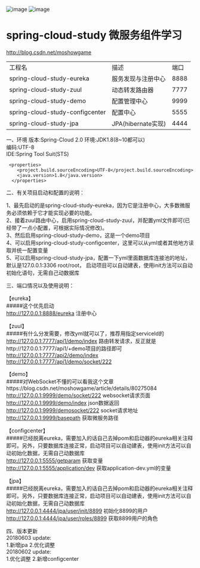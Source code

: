 ![image](https://img.shields.io/badge/Spring%20Cloud-%E2%98%85%E2%98%85%E2%98%85-green.svg)
![image](https://img.shields.io/badge/Netflix-%E2%98%85%E2%98%85%E2%98%85-red.svg)

spring-cloud-study 微服务组件学习
===

http://blog.csdn.net/moshowgame

<table>
<tbody><tr>
<td>工程名</td>  <td>描述</td>  <td>端口</td>
</tr>
<tr>
<td>spring-cloud-study-eureka</td>  <td>服务发现与注册中心</td>  <td>8888</td>
</tr>
<tr>
<td>spring-cloud-study-zuul</td>  <td>动态转发路由器</td>  <td>7777</td>
</tr>
<tr>
<td>spring-cloud-study-demo</td>  <td>配置管理中心</td>  <td>9999</td>
</tr>
<tr>
<td>spring-cloud-study-configcenter</td>  <td>配置中心</td>  <td>5555</td>
</tr>
<tr>
<td>spring-cloud-study-jpa</td>  <td>JPA(hibernate实现)</td>  <td>4444</td>
</tr>
</tbody></table>
一、环境
版本:Spring-Cloud 2.0
环境:JDK1.8(8~10都可以)<br>
编码:UTF-8<br>
IDE:Spring Tool Suit(STS)<br>

```
 <properties>
    <project.build.sourceEncoding>UTF-8</project.build.sourceEncoding>
    <java.version>1.8</java.version>
  </properties>
```

二、有关项目启动和配置的说明：

1、最先启动的是spring-cloud-study-eureka，因为它是注册中心，大多数微服务必须依赖于它才能实现必要的功能。 <br>
2、接着zuul路由中心，启用spring-cloud-study-zuul，并配置yml文件即可(已经带了一点小配置，可根据实际情况修改)。 <br>
3、然后启用spring-cloud-study-demo，这是一个demo项目<br>
4、可以启用spring-cloud-study-configcenter，这里可以从yml或者其他地方读取并统一配置变量<br>
5、可以启用spring-cloud-study-jpa，配置一下yml里面数据库连接池的地址，默认是127.0.0.1:3306 root/root，
启动项目可以自动建表，使用init方法可以自动初始化语句，无需自己动数据库

三、端口情况以及使用说明：

【eureka】 <br>
#####这个优先启动 <br>
http://127.0.0.1:8888/eureka 注册中心<br>

【zuul】 <br>
#####有什么分发需要，修改yml就可以了，推荐用指定serviceId的<br>
http://127.0.0.1:7777/api1/demo/index 路由转发请求，反正就是http://127.0.0.1:7777/api1/+demo项目的路径即可<br>
http://127.0.0.1:7777/api2/demo/index <br>
http://127.0.0.1:7777/api1/demo/socket/222 <br>

【demo】 <br>
#####对WebSocket不懂的可以看我这个文章https://blog.csdn.net/moshowgame/article/details/80275084 <br>
http://127.0.0.1:9999/demo/socket/222  websocket请求页面 <br>
http://127.0.0.1:9999/demo/index json数据返回 <br>
http://127.0.0.1:9999/demosocket/222  socket请求地址 <br>
http://127.0.0.1:9999/basepath 获取微服务路径 <br>

【configcenter】 <br>
#####已经脱离eureka，需要加入的话自己去掉pom和启动器的eureka相关注释即可。另外，只要数据库连接正常，启动项目可以自动建表，使用init方法可以自动初始化数据，无需自己动数据库 <br>
http://127.0.0.1:5555/getparam 获取变量 <br>
http://127.0.0.1:5555/application/dev 获取application-dev.yml的变量 <br>

【jpa】 <br>
#####已经脱离eureka，需要加入的话自己去掉pom和启动器的eureka相关注释即可。另外，只要数据库连接正常，启动项目可以自动建表，使用init方法可以自动初始化数据，无需自己动数据库 <br>
http://127.0.0.1:4444/jpa/user/init/8899 初始化8899的用户 <br>
http://127.0.0.1:4444/jpa/user/roles/8899 获取8899用户的角色 <br>

四、版本更新<br>
20180603 update:<br>
1.新增jpa
2.优化调整<br>
20180602 update:<br>
1.优化调整
2.新增configcenter<br>